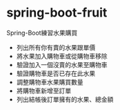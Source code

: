 # spring-boot-fruit
Spring-Boot練習水果購買

- 列出所有你有賣的水果跟單價
- 將水果加入購物車或從購物車移除
- 驗證加入一個沒賣的水果至購物車
- 驗證購物車是否已存在此水果
- 調整購物車水果購買數量
- 將購物車新增至訂單
- 列出結帳後訂單擁有的水果、總金額
